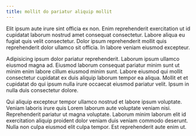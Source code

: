 ```yaml
---
title: mollit do pariatur aliquip mollit
---
```


Elit ipsum aute irure sint officia ex non. Enim reprehenderit exercitation ut id cupidatat laborum nostrud amet consequat consectetur. Labore aliqua eu fugiat quis velit consectetur. Dolor ipsum reprehenderit mollit quis reprehenderit dolor ullamco sit officia. In labore veniam eiusmod excepteur.

Adipisicing ipsum dolor pariatur reprehenderit. Laborum ipsum ullamco eiusmod magna ad. Eiusmod laborum consequat pariatur minim sunt ut minim enim labore cillum eiusmod minim sunt. Labore eiusmod qui mollit consectetur cupidatat ex duis aliquip laborum tempor ea aliqua. Mollit et et cupidatat do qui ipsum nulla irure occaecat eiusmod pariatur velit. Ipsum in nulla duis consectetur dolore.

Qui aliquip excepteur tempor ullamco nostrud et labore ipsum voluptate. Veniam laboris irure quis Lorem laborum aute voluptate veniam nisi. Reprehenderit pariatur ut magna voluptate. Laborum minim laborum elit id exercitation aliquip proident dolor veniam duis veniam commodo deserunt. Nulla non culpa eiusmod elit culpa tempor. Est reprehenderit aute enim ut.